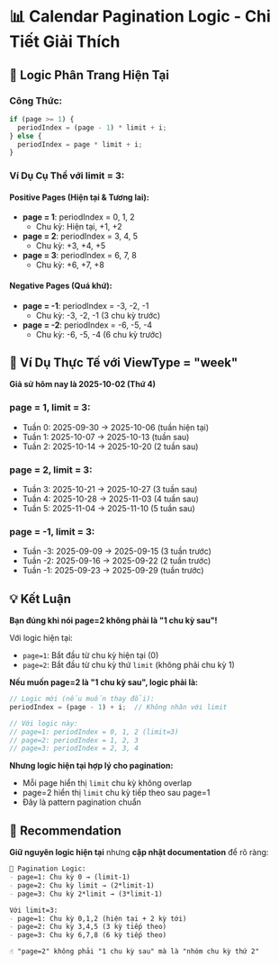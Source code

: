 # 📊 Calendar Pagination Logic - Chi Tiết Giải Thích

## 🎯 Logic Phân Trang Hiện Tại

### Công Thức:
```javascript
if (page >= 1) {
  periodIndex = (page - 1) * limit + i;
} else {
  periodIndex = page * limit + i;
}
```

### Ví Dụ Cụ Thể với limit = 3:

#### **Positive Pages (Hiện tại & Tương lai):**
- **page = 1**: periodIndex = 0, 1, 2 
  - Chu kỳ: Hiện tại, +1, +2
- **page = 2**: periodIndex = 3, 4, 5
  - Chu kỳ: +3, +4, +5 
- **page = 3**: periodIndex = 6, 7, 8
  - Chu kỳ: +6, +7, +8

#### **Negative Pages (Quá khứ):**
- **page = -1**: periodIndex = -3, -2, -1
  - Chu kỳ: -3, -2, -1 (3 chu kỳ trước)
- **page = -2**: periodIndex = -6, -5, -4  
  - Chu kỳ: -6, -5, -4 (6 chu kỳ trước)

## 📅 Ví Dụ Thực Tế với ViewType = "week"

**Giả sử hôm nay là 2025-10-02 (Thứ 4)**

### page = 1, limit = 3:
- Tuần 0: 2025-09-30 → 2025-10-06 (tuần hiện tại)
- Tuần 1: 2025-10-07 → 2025-10-13 (tuần sau)  
- Tuần 2: 2025-10-14 → 2025-10-20 (2 tuần sau)

### page = 2, limit = 3:
- Tuần 3: 2025-10-21 → 2025-10-27 (3 tuần sau)
- Tuần 4: 2025-10-28 → 2025-11-03 (4 tuần sau)
- Tuần 5: 2025-11-04 → 2025-11-10 (5 tuần sau)

### page = -1, limit = 3:
- Tuần -3: 2025-09-09 → 2025-09-15 (3 tuần trước) 
- Tuần -2: 2025-09-16 → 2025-09-22 (2 tuần trước)
- Tuần -1: 2025-09-23 → 2025-09-29 (tuần trước)

## 💡 Kết Luận

**Bạn đúng khi nói page=2 không phải là "1 chu kỳ sau"!**

Với logic hiện tại:
- `page=1`: Bắt đầu từ chu kỳ hiện tại (0)
- `page=2`: Bắt đầu từ chu kỳ thứ `limit` (không phải chu kỳ 1)

**Nếu muốn page=2 là "1 chu kỳ sau", logic phải là:**
```javascript
// Logic mới (nếu muốn thay đổi):
periodIndex = (page - 1) + i;  // Không nhân với limit

// Với logic này:
// page=1: periodIndex = 0, 1, 2 (limit=3)
// page=2: periodIndex = 1, 2, 3 
// page=3: periodIndex = 2, 3, 4
```

**Nhưng logic hiện tại hợp lý cho pagination:**
- Mỗi page hiển thị `limit` chu kỳ không overlap
- page=2 hiển thị `limit` chu kỳ tiếp theo sau page=1
- Đây là pattern pagination chuẩn

## 🔄 Recommendation

**Giữ nguyên logic hiện tại** nhưng **cập nhật documentation** để rõ ràng:

```markdown
📅 Pagination Logic:
- page=1: Chu kỳ 0 → (limit-1) 
- page=2: Chu kỳ limit → (2*limit-1)
- page=3: Chu kỳ 2*limit → (3*limit-1)

Với limit=3:
- page=1: Chu kỳ 0,1,2 (hiện tại + 2 kỳ tới)
- page=2: Chu kỳ 3,4,5 (3 kỳ tiếp theo)
- page=3: Chu kỳ 6,7,8 (6 kỳ tiếp theo)

☝️ "page=2" không phải "1 chu kỳ sau" mà là "nhóm chu kỳ thứ 2"
```